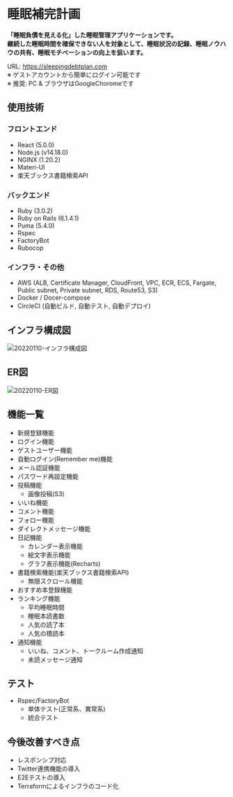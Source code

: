 # 睡眠補完計画
**「睡眠負債を見える化」した睡眠管理アプリケーションです。**  
**継続した睡眠時間を確保できない人を対象として、睡眠状況の記録、睡眠ノウハウの共有、睡眠モチベーションの向上を狙います。**

URL: https://sleepingdebtplan.com  
※ ゲストアカウントから簡単にログイン可能です  
※ 推奨: PC & ブラウザはGoogleChoromeです  

## 使用技術
### フロントエンド
* React (5.0.0)
* Node.js (v14.18.0)
* NGINX (1.20.2)
* Materi-UI
* 楽天ブックス書籍検索API
### バックエンド
* Ruby (3.0.2)
* Ruby on Rails (6.1.4.1)
* Puma (5.4.0)
* Rspec
* FactoryBot
* Rubocop
### インフラ・その他
* AWS (ALB, Certificate Manager, CloudFront, VPC, ECR, ECS, Fargate, Public subnet, Private subnet, RDS, Route53, S3)
* Docker / Docer-compose
* CircleCI (自動ビルド, 自動テスト, 自動デプロイ)

## インフラ構成図
![20220110-インフラ構成図](https://user-images.githubusercontent.com/90957668/148783455-64854cfb-e4af-4861-96f5-eb3af32406ae.jpg)

## ER図
![20220110-ER図](https://user-images.githubusercontent.com/90957668/148783446-e9d86abf-6584-4ec1-9dfe-b061938bd203.jpg)

## 機能一覧
* 新規登録機能
* ログイン機能
* ゲストユーザー機能
* 自動ログイン(Remember me)機能
* メール認証機能
* パスワード再設定機能
* 投稿機能
  * 画像投稿(S3)
* いいね機能
* コメント機能
* フォロー機能
* ダイレクトメッセージ機能
* 日記機能
  * カレンダー表示機能
  * 絵文字表示機能 
  * グラフ表示機能(Recharts)
* 書籍検索機能(楽天ブックス書籍検索API)
  * 無限スクロール機能
* おすすめ本登録機能
* ランキング機能
  * 平均睡眠時間
  * 睡眠本読書数
  * 人気の読了本
  * 人気の積読本
* 通知機能
  * いいね、コメント、トークルーム作成通知
  * 未読メッセージ通知

## テスト
* Rspec/FactoryBot
  * 単体テスト(正常系、異常系)
  * 統合テスト

## 今後改善すべき点
* レスポンシブ対応
* Twitter連携機能の導入
* E2Eテストの導入
* Terraformによるインフラのコード化
